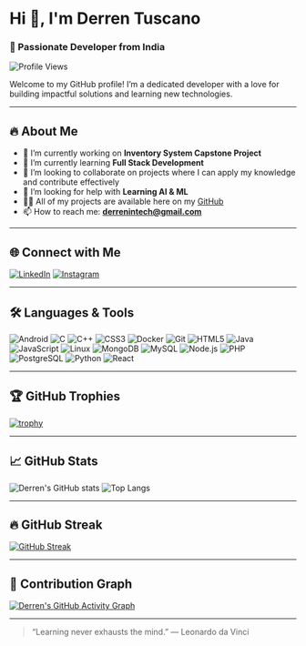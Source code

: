 # Hi 👋, I'm Derren Tuscano

### 🚀 Passionate Developer from India

![Profile Views](https://komarev.com/ghpvc/?username=derrentuscano&label=Profile%20views&color=0e75b6&style=flat)

Welcome to my GitHub profile! I’m a dedicated developer with a love for building impactful solutions and learning new technologies.

---

## 🔥 About Me

- 🔭 I’m currently working on **Inventory System Capstone Project**
- 🌱 I’m currently learning **Full Stack Development**
- 👯 I’m looking to collaborate on projects where I can apply my knowledge and contribute effectively
- 🤝 I’m looking for help with **Learning AI & ML**
- 👨‍💻 All of my projects are available here on my [GitHub](https://github.com/derrentuscano)
- 📫 How to reach me: **derrenintech@gmail.com**

---

## 🌐 Connect with Me

[![LinkedIn](https://img.shields.io/badge/LinkedIn-Derren%20Tuscano-blue?logo=linkedin)](https://www.linkedin.com/in/derrentuscano)
[![Instagram](https://img.shields.io/badge/Instagram-derrentuscano-E4405F?logo=instagram&logoColor=white)](https://instagram.com/derren,tuscano)

---

## 🛠️ Languages & Tools

![Android](https://img.shields.io/badge/-Android-3DDC84?logo=android&logoColor=white)
![C](https://img.shields.io/badge/-C-00599C?logo=c&logoColor=white)
![C++](https://img.shields.io/badge/-C++-00599C?logo=c%2b%2b&logoColor=white)
![CSS3](https://img.shields.io/badge/-CSS3-1572B6?logo=css3)
![Docker](https://img.shields.io/badge/-Docker-2496ED?logo=docker&logoColor=white)
![Git](https://img.shields.io/badge/-Git-F05032?logo=git&logoColor=white)
![HTML5](https://img.shields.io/badge/-HTML5-E34F26?logo=html5&logoColor=white)
![Java](https://img.shields.io/badge/-Java-007396?logo=java&logoColor=white)
![JavaScript](https://img.shields.io/badge/-JavaScript-F7DF1E?logo=javascript&logoColor=black)
![Linux](https://img.shields.io/badge/-Linux-FCC624?logo=linux&logoColor=black)
![MongoDB](https://img.shields.io/badge/-MongoDB-47A248?logo=mongodb&logoColor=white)
![MySQL](https://img.shields.io/badge/-MySQL-4479A1?logo=mysql&logoColor=white)
![Node.js](https://img.shields.io/badge/-Node.js-339933?logo=node.js&logoColor=white)
![PHP](https://img.shields.io/badge/-PHP-777BB4?logo=php&logoColor=white)
![PostgreSQL](https://img.shields.io/badge/-PostgreSQL-336791?logo=postgresql&logoColor=white)
![Python](https://img.shields.io/badge/-Python-3776AB?logo=python&logoColor=white)
![React](https://img.shields.io/badge/-React-61DAFB?logo=react&logoColor=black)

---

## 🏆 GitHub Trophies

[![trophy](https://github-profile-trophy.vercel.app/?username=derrentuscano&theme=gruvbox&margin-w=15&margin-h=15)](https://github.com/ryo-ma/github-profile-trophy)

---

## 📈 GitHub Stats

![Derren's GitHub stats](https://github-readme-stats.vercel.app/api?username=derrentuscano&show_icons=true&theme=github_dark)
![Top Langs](https://github-readme-stats.vercel.app/api/top-langs/?username=derrentuscano&layout=compact&theme=github_dark)

---

## 🔥 GitHub Streak

[![GitHub Streak](https://streak-stats.demolab.com?user=derrentuscano&theme=github-dark-blue&hide_border=true)](https://git.io/streak-stats)

---

## 🌟 Contribution Graph

[![Derren's GitHub Activity Graph](https://github-readme-activity-graph.vercel.app/graph?username=derrentuscano&theme=github-compact)](https://github.com/ashutosh00710/github-readme-activity-graph)

---

> “Learning never exhausts the mind.” — Leonardo da Vinci
